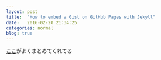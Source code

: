 ```yaml
---
layout: post
title:  "How to embed a Gist on GitHub Pages with Jekyll"
date:   2016-02-20 21:34:25
categories: normal
blog: true
---
```


[ここ](https://gist.github.com/benbalter/5555251)がよくまとめてくれてる
